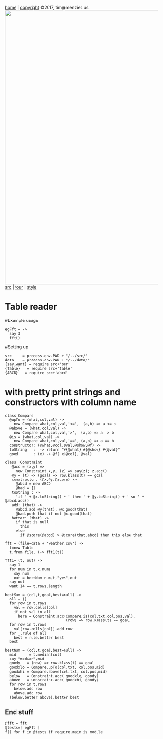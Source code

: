 [home](http://tiny.cc/koff) |
[copyright](https://github.com/koffee/script/blob/master/LICENSE.md) &copy;2017, tim&commat;menzies.us<br>
[<img width=900 src=https://raw.githubusercontent.com/koffee/script/master/img/head.jpg>](http://tiny.cc/koff)<br>
[src](https://github.com/koffee/script/tree/master/src) |
[tour](https://github.com/koffee/script/blob/master/doc/TOUR.md) |
[style](https://github.com/koffee/script/blob/master/doc/STYLE.md)

# Table reader

#Example usage

    egFft = ->
      say 3
      fft()

#Setting up

    src     = process.env.PWD + "/../src/"
    data    = process.env.PWD + "/../data/"
    {say,want} = require src+'our'
    {Table}   = require src+'table'
    {ABCD}   = require src+'abcd'

# with pretty print strings and constructors with column name

    class Compare
      @upTo = (what,col,val) ->
        new Compare what,col,val,'<=',  (a,b) => a <= b
      @above = (what,col,val) ->
        new Compare what,col,val,'>',  (a,b) => a  > b
      @is = (what,col,val) ->
        new Compare what,col,val,'==', (a,b) => a == b
      constructor: (@what,@col,@val,@show,@f) ->
      toString   :  -> return "#{@what} #{@show} #{@val}"
      good       : (x) -> @f( x[@col], @val)

    class  Constraint
       @acc = (x,y) =>
         new Constraint x,y, (z) => say(z); z.acc()
       @y = (t) => (goal) => row.klass(t) == goal
       constructor: (@x,@y,@score) ->
         @abcd = new ABCD
         @bad = []
       toString : ->
         'if ' + @x.toString() + ' then ' + @y.toString() + ' so ' + @abcd.acc()
       add: (that) ->
         @abcd.add @y(that), @x.good(that)
         @bad.push that if not @x.good(that)
       better: (that) ->
         if that is null
           this
         else
           if @score(@abcd) > @score(that.abcd) then this else that

    fft = (file=data + 'weather.csv') ->
      t=new Table
      t.from file, (-> fft1(t))

    fft1= (t, out) ->
      say 1
      for num in t.x.nums
        say num
        out = bestNum num,t,"yes",out
      say out
      want 14 == t.rows.length

    bestSum = (col,t,goal,best=null) ->
      all = {}
      for row in t.rows
        val = row.cells[col]
        if not val in all
          here = Constraint.acc(Compare.is(col.txt.col.pos,val),
                                (row) => row.klass(t) == goal)
      for row in t.rows
        val[row.cells[col]].add row
      for _,rule of all
        best = rule.better best
      best

    bestNum = (col,t,goal,best=null) ->
      mid      = t.median(col)
      say "median",mid
      goody   = (row) => row.klass(t) == goal
      goodxlo = Compare.upTo(col.txt, col.pos,mid)
      goodxhi = Compare.above(col.txt, col.pos,mid)
      below   = Constraint.acc( goodxlo, goody)
      above   = Constraint.acc( goodxhi, goody)
      for row in t.rows
        below.add row
        above.add row
      (below.better above).better best

## End stuff

    @fft = fft
    @tests=[ egFft ]
    f() for f in @tests if require.main is module
